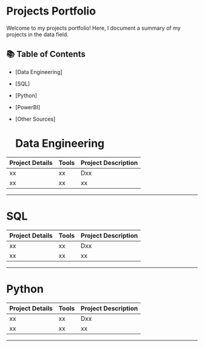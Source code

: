# Projects Portfolio

Welcome to my projects portfolio! Here, I document a summary of my projects in the data field. 

## 📚 Table of Contents
- [Data Engineering]
- [SQL]
- [Python]
- [PowerBI]
- [Other Sources]

  # Data Engineering

| Project Details | Tools | Project Description | 
|---|---|---|
| xx | xx | Dxx |
| xx | xx | xx |

***

# SQL

| Project Details | Tools | Project Description | 
|---|---|---|
| xx | xx | Dxx |
| xx | xx | xx |

***

# Python

| Project Details | Tools | Project Description | 
|---|---|---|
| xx | xx | Dxx |
| xx | xx | xx |

***
